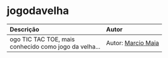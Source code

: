 # jogodavelha


| Descrição | Autor |
:----------  | :----------
|ogo TIC TAC TOE, mais<br> conhecido como jogo da velha... | Autor: [Marcio Maia](https://github.com/casodio)
